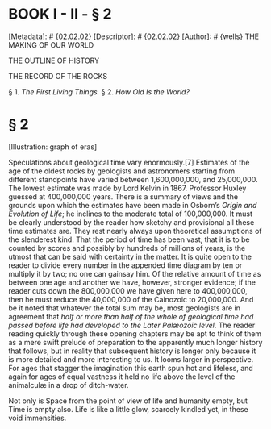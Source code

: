 # BOOK I - II - § 2
[Metadata]: # {02.02.02}
[Descriptor]: # {02.02.02}
[Author]: # {wells}
THE MAKING OF OUR WORLD




THE OUTLINE OF HISTORY

THE RECORD OF THE ROCKS


§ 1. _The First Living Things._ § 2. _How Old Is the World?_

# § 2
[Illustration: graph of eras]

Speculations about geological time vary enormously.[7] Estimates of the age of
the oldest rocks by geologists and astronomers starting from different
standpoints have varied between 1,600,000,000, and 25,000,000. The lowest
estimate was made by Lord Kelvin in 1867. Professor Huxley guessed at
400,000,000 years. There is a summary of views and the grounds upon which the
estimates have been made in Osborn’s _Origin and Evolution of Life_; he
inclines to the moderate total of 100,000,000. It must be clearly understood by
the reader how sketchy and provisional all these time estimates are. They rest
nearly always upon theoretical assumptions of the slenderest kind. That the
period of time has been vast, that it is to be counted by scores and possibly
by hundreds of millions of years, is the utmost that can be said with certainty
in the matter. It is quite open to the reader to divide every number in the
appended time diagram by ten or multiply it by two; no one can gainsay him. Of
the relative amount of time as between one age and another we have, however,
stronger evidence; if the reader cuts down the 800,000,000 we have given here
to 400,000,000, then he must reduce the 40,000,000 of the Cainozoic to
20,000,000. And be it noted that whatever the total sum may be, most geologists
are in agreement that _half or more than half of the whole of geological time
had passed before life had developed to the Later Palæozoic level_. The reader
reading quickly through these opening chapters may be apt to think of them as a
mere swift prelude of preparation to the apparently much longer history that
follows, but in reality that subsequent history is longer only because it is
more detailed and more interesting to us. It looms larger in perspective. For
ages that stagger the imagination this earth spun hot and lifeless, and again
for ages of equal vastness it held no life above the level of the animalculæ in
a drop of ditch-water.

Not only is Space from the point of view of life and humanity empty, but Time
is empty also. Life is like a little glow, scarcely kindled yet, in these void
immensities.

